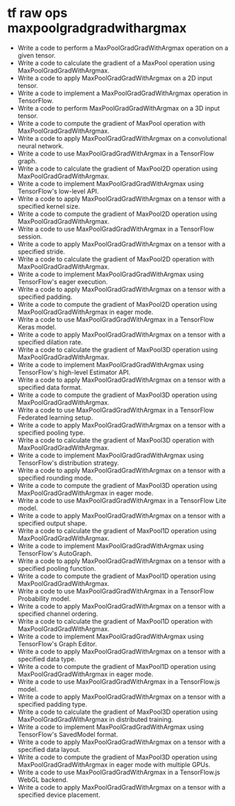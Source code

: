 # tf raw ops maxpoolgradgradwithargmax

- Write a code to perform a MaxPoolGradGradWithArgmax operation on a given tensor.
- Write a code to calculate the gradient of a MaxPool operation using MaxPoolGradGradWithArgmax.
- Write a code to apply MaxPoolGradGradWithArgmax on a 2D input tensor.
- Write a code to implement a MaxPoolGradGradWithArgmax operation in TensorFlow.
- Write a code to perform MaxPoolGradGradWithArgmax on a 3D input tensor.
- Write a code to compute the gradient of MaxPool operation with MaxPoolGradGradWithArgmax.
- Write a code to apply MaxPoolGradGradWithArgmax on a convolutional neural network.
- Write a code to use MaxPoolGradGradWithArgmax in a TensorFlow graph.
- Write a code to calculate the gradient of MaxPool2D operation using MaxPoolGradGradWithArgmax.
- Write a code to implement MaxPoolGradGradWithArgmax using TensorFlow's low-level API.
- Write a code to apply MaxPoolGradGradWithArgmax on a tensor with a specified kernel size.
- Write a code to compute the gradient of MaxPool2D operation using MaxPoolGradGradWithArgmax.
- Write a code to use MaxPoolGradGradWithArgmax in a TensorFlow session.
- Write a code to apply MaxPoolGradGradWithArgmax on a tensor with a specified stride.
- Write a code to calculate the gradient of MaxPool2D operation with MaxPoolGradGradWithArgmax.
- Write a code to implement MaxPoolGradGradWithArgmax using TensorFlow's eager execution.
- Write a code to apply MaxPoolGradGradWithArgmax on a tensor with a specified padding.
- Write a code to compute the gradient of MaxPool2D operation using MaxPoolGradGradWithArgmax in eager mode.
- Write a code to use MaxPoolGradGradWithArgmax in a TensorFlow Keras model.
- Write a code to apply MaxPoolGradGradWithArgmax on a tensor with a specified dilation rate.
- Write a code to calculate the gradient of MaxPool3D operation using MaxPoolGradGradWithArgmax.
- Write a code to implement MaxPoolGradGradWithArgmax using TensorFlow's high-level Estimator API.
- Write a code to apply MaxPoolGradGradWithArgmax on a tensor with a specified data format.
- Write a code to compute the gradient of MaxPool3D operation using MaxPoolGradGradWithArgmax.
- Write a code to use MaxPoolGradGradWithArgmax in a TensorFlow Federated learning setup.
- Write a code to apply MaxPoolGradGradWithArgmax on a tensor with a specified pooling type.
- Write a code to calculate the gradient of MaxPool3D operation with MaxPoolGradGradWithArgmax.
- Write a code to implement MaxPoolGradGradWithArgmax using TensorFlow's distribution strategy.
- Write a code to apply MaxPoolGradGradWithArgmax on a tensor with a specified rounding mode.
- Write a code to compute the gradient of MaxPool3D operation using MaxPoolGradGradWithArgmax in eager mode.
- Write a code to use MaxPoolGradGradWithArgmax in a TensorFlow Lite model.
- Write a code to apply MaxPoolGradGradWithArgmax on a tensor with a specified output shape.
- Write a code to calculate the gradient of MaxPool1D operation using MaxPoolGradGradWithArgmax.
- Write a code to implement MaxPoolGradGradWithArgmax using TensorFlow's AutoGraph.
- Write a code to apply MaxPoolGradGradWithArgmax on a tensor with a specified pooling function.
- Write a code to compute the gradient of MaxPool1D operation using MaxPoolGradGradWithArgmax.
- Write a code to use MaxPoolGradGradWithArgmax in a TensorFlow Probability model.
- Write a code to apply MaxPoolGradGradWithArgmax on a tensor with a specified channel ordering.
- Write a code to calculate the gradient of MaxPool1D operation with MaxPoolGradGradWithArgmax.
- Write a code to implement MaxPoolGradGradWithArgmax using TensorFlow's Graph Editor.
- Write a code to apply MaxPoolGradGradWithArgmax on a tensor with a specified data type.
- Write a code to compute the gradient of MaxPool1D operation using MaxPoolGradGradWithArgmax in eager mode.
- Write a code to use MaxPoolGradGradWithArgmax in a TensorFlow.js model.
- Write a code to apply MaxPoolGradGradWithArgmax on a tensor with a specified padding type.
- Write a code to calculate the gradient of MaxPool3D operation using MaxPoolGradGradWithArgmax in distributed training.
- Write a code to implement MaxPoolGradGradWithArgmax using TensorFlow's SavedModel format.
- Write a code to apply MaxPoolGradGradWithArgmax on a tensor with a specified data layout.
- Write a code to compute the gradient of MaxPool3D operation using MaxPoolGradGradWithArgmax in eager mode with multiple GPUs.
- Write a code to use MaxPoolGradGradWithArgmax in a TensorFlow.js WebGL backend.
- Write a code to apply MaxPoolGradGradWithArgmax on a tensor with a specified device placement.